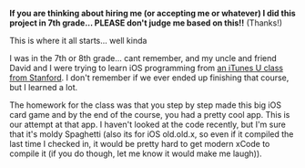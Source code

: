 **If you are thinking about hiring me (or accepting me or whatever) I did this project in 7th grade... PLEASE don't judge me based on this!!** (Thanks!)

This is where it all starts... well kinda


I was in the 7th or 8th grade... cant remember, and my uncle and friend David and I were trying to learn iOS programming from [an iTunes U class from Stanford](https://web.stanford.edu/class/cs193p/cgi-bin/drupal/downloads-2011-fall). I don't remember if we ever ended up finishing that course, but I learned a lot.

The homework for the class was that you step by step made this big iOS card game and by the end of the course, you had a pretty cool app. This is our attempt at that app. I haven't looked at the code recently, but I'm sure that it's moldy Spaghetti (also its for iOS old.old.x, so even if it compiled the last time I checked in, it would be pretty hard to get modern xCode to compile it (if you do though, let me know it would make me laugh)).

